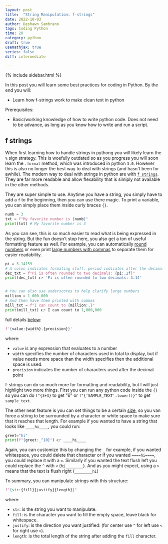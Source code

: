 ```yaml
---
layout: post
title:  "String Manipulation: f-strings"
date: 2022-10-03
author: Deshawn Sambrano
tags: Coding Python
time: 20
category: python
draft: true
usemathjax: true
series: false
diff: intermediate

---
```



{% include sidebar.html %}

<section class="takeaways">

In this post you will learn some best practices for coding in Python. By the end you will:
- Learn how f-strings work to make clean text in python

Prerequisites:
- Basic/working knowledge of how to write python code. Does not need to be advance, as long as you know how to write and run a script.

</section>


## f strings

<!-- excerpt-start -->

When first learning how to handle strings in pythong you will likely learn the `%` sign strategy.
This is woefully outdated so as you progress you will soon learn the `.format` method, which was introduced in python `3.0`.
However this is also no longer the best way to deal with strings (and hasn't been for awhile).
The modern way to deal with strings in python are with [`f strings`][f1].
They are far more readable and allow flexability that is simiply not available in the other methods.

<!-- excerpt-end -->

They are super simple to use. 
Anytime you have a string, you simply have to add a `f` to the beginning, then you can use there magic. 
To print a variable, you can simply place them inside curly braces `{}`. 

```python
numb = 3
txt = f"My favorite number is {numb}"
print(txt) # My favorite number is 3
```

As you can see, this is so much easier to read what is being expressed in the string.
But the fun doesn't stop here, you also get a ton of useful formatting feature as well.
For example, you can automatically [round numbers][f3] or even print [large numbers with commas][f4] to separate them for easier readability. 

```python
pi = 3.14159
# A colon indicates formating stuff: period indicates after the decimal
dec_txt = f"Pi is often rounded to two decimals: {pi:.2f}"
print(dec_txt) 👉️ 'Pi is often rounded to two decimals: 3.14'


# You can also use underscores to help clarify large numbers
million = 1_000_000
# And then have them printed with commas
mill_txt = f"I can count to {million:,}"
print(mill_txt) 👉️ I can count to 1,000,000
```

full details [below][f5]:

```python
f'{value:{width}.{precision}}'
```

where:

- `value` is any expression that evaluates to a number
- `width` specifies the number of characters used in total to display, but if value needs more space than the width specifies then the additional space is used.
- `precision` indicates the number of characters used after the decimal point

f-strings can do so much more for formatting and readability, but I will just highlight two more things. 
First you can run any python code inside the `{}` so you can do `f"{3+3}` to get "6" or `f"{'SAMPLE_TEXT'.lower()}"` to get `sample_text`.


The other neat feature is you can set things to be a certain [size][f2], so you van force a string to be surrounded by a character or white space to make sure that it reaches that length.
For example if you wanted to have a string that looks like `____hi____`, you could run:

```python
greet="hi"
print(f"{greet:_^10}") 👉️ ____hi____
```

Again, you can customize this by changing the `_` for example, if you wanted whitespace, you could delete that character or if you wanted `====hi====`, you could replace it with a `=`.
Similarly if you wanted the text flush left you could replace the `^` with `<` (`hi________`).
And as you might expect, using a `>` means that the text is flush right (`________hi`)

To summary, you can manipulate strings with this structure:

```python
f"{str:{fill}{justify}{length}}"
```
where:

- `str`: is the string you want to manipulate.
- `fill`: is the character you want to fill the empty space, leave black for whitespace.
- `justify`: is the direction you want justified: (for center use `^` for left use `<` for right use `>`).
- `length`: is the total length of the string after adding the `fill` character.



<!-- ## References -->

[1]: https://youtu.be/woIkysZytSs "Arjan Codes: 8 Python Coding Tips - From The Google Python Style Guide"
[2]: https://youtu.be/LrtnLEkOwFE "Arjan Codes: Code Smells Part 1"
[3]: https://youtu.be/zmWf_cHyo8s "Arjan Codes: Code Smells Part 2"
[4]: https://youtu.be/Kl3_Gmn4Ujg "Arjan Codes: Code Smells Part 3"
[5]: https://www.geeksforgeeks.org/abstract-classes-in-python/ "Abstract Classes in Python"

<!-- ### Virtual Environmnts -->

[pipenv]: https://github.com/pypa/pipenv "Pipenv Python Dev for Humans"
[vewrapper]: https://virtualenvwrapper.readthedocs.io/en/latest/ "Virtual Wrapper"
[virtualenv]: https://pypi.org/project/virtualenv/ "Virtual Env"
[condaenv]: https://conda.io/projects/conda/en/latest/user-guide/tasks/manage-environments.html "Conda environments"
[anaconda]: https://www.anaconda.com/products/distribution "Anaconda"
[pyenv]: https://github.com/pyenv/pyenv "Pyenv for simple VE in python"
[venv]: https://docs.python.org/3/library/venv.html "Venv: Python Builtin Virtual Environment Creator"


<!-- ### f Strings -->

[f1]: https://realpython.com/python-f-strings/ "Real Python: f strings"
[f2]: https://youtu.be/dvqFNOhNIjM "Arjan Codes: f Strings Set size"
[f3]: https://stackoverflow.com/a/45310389 "SO: f Strings round"
[f4]: https://youtube.com/shorts/07Pxa3TbQc4?feature=share "Python Engineer: f Strings large numbers"
[f5]: https://stackoverflow.com/a/50340297 "SO: f Strings round Detailed"


<!-- ### Type hints -->

[th1]: https://mypy.readthedocs.io/en/stable/cheat_sheet_py3.html "Type hints cheatsheet"


<!-- ### Exceptions -->

[e1]: https://youtu.be/nlCKrKGHSSk "Socratica: Exceptions"
[e2]: https://docs.python.org/3/library/exceptions.html#exception-hierarchy "Python Exception Hierarchy"
[e3]: https://youtu.be/6tNS--WetLI "Corey Schafer: Long Run Unit Testing Tutorial"
[arjanerror]: https://youtu.be/nlCKrKGHSSk "Arjan Codes YT: Exception Handling"

<!-- ### Logging -->

[l1]: https://youtu.be/g8nQ90Hk328 "Socratica: Logging"
[l2]: https://www.geeksforgeeks.org/logging-in-python/ "GeeksforGeeks: Python Logging"
[l3]: https://realpython.com/python-logging-source-code/ "Real Python: Logging"

<!-- ### Asynchronous Code -->

[a1]: https://youtu.be/2IW-ZEui4h4 "Arjan Codes: Asynchronous Code with Asyncio"
[a2]: https://realpython.com/python-async-features/ "Real Python: asyncio"
